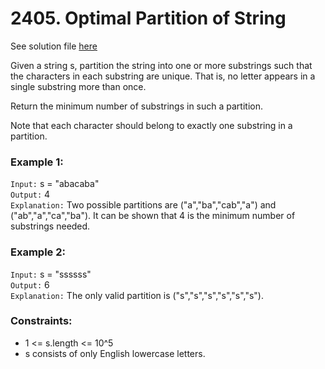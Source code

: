 # 2405. Optimal Partition of String

See solution file [here](./solution.cpp)

Given a string s, partition the string into one or more substrings such that the
characters in each substring are unique. That is, no letter appears in a single substring
more than once.

Return the minimum number of substrings in such a partition.

Note that each character should belong to exactly one substring in a partition.

### Example 1:

`Input:` s = "abacaba"  
`Output:` 4  
`Explanation:`
Two possible partitions are ("a","ba","cab","a") and ("ab","a","ca","ba").
It can be shown that 4 is the minimum number of substrings needed.

### Example 2:

`Input:` s = "ssssss"  
`Output:` 6  
`Explanation:`
The only valid partition is ("s","s","s","s","s","s").
 
### Constraints:

- 1 <= s.length <= 10^5
- s consists of only English lowercase letters.
